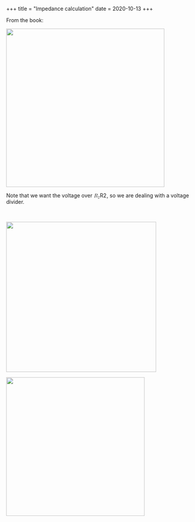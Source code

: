+++
title = "Impedance calculation"
date = 2020-10-13
+++
<p>From the book:</p><p><img src="https://i.imgur.com/Ub5mwno.png" width="424"></p><p>Note that we want the voltage over <span class="ql-formula" data-value="R_2">﻿<span contenteditable="false"><span class="katex"><span class="katex-mathml"><math><semantics><mrow><msub><mi>R</mi><mn>2</mn></msub></mrow><annotation encoding="application/x-tex">R_2</annotation></semantics></math></span><span class="katex-html" aria-hidden="true"><span class="base"><span class="strut" style="height: 0.83333em; vertical-align: -0.15em;"></span><span class="mord"><span style="margin-right: 0.00773em;" class="mord mathdefault">R</span><span class="msupsub"><span class="vlist-t vlist-t2"><span class="vlist-r"><span class="vlist" style="height: 0.30110799999999993em;"><span class="" style="top: -2.5500000000000003em; margin-left: -0.00773em; margin-right: 0.05em;"><span class="pstrut" style="height: 2.7em;"></span><span class="sizing reset-size6 size3 mtight"><span class="mord mtight">2</span></span></span></span><span class="vlist-s">​</span></span><span class="vlist-r"><span class="vlist" style="height: 0.15em;"><span class=""></span></span></span></span></span></span></span></span></span></span>﻿</span>, so we are dealing with a voltage divider.</p><p><br></p><p><img src="https://i.imgur.com/buIQB4h.png" width="402"></p><p><img src="https://i.imgur.com/0BqDiHp.png" width="371"></p>
